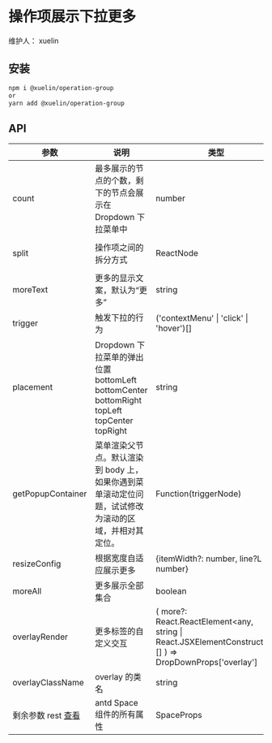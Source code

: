 # 操作项展示下拉更多

维护人： xuelin

<!-- > 操作项展示下拉更多 -->

## 安装

```sh
npm i @xuelin/operation-group
or
yarn add @xuelin/operation-group
```

## API

| 参数                                                         | 说明                                                                                                 | 类型                                                                                                         | 默认值                         |
| ------------------------------------------------------------ | ---------------------------------------------------------------------------------------------------- | ------------------------------------------------------------------------------------------------------------ | ------------------------------ |
| count                                                        | 最多展示的节点的个数，剩下的节点会展示在 Dropdown 下拉菜单中                                         | number                                                                                                       | 3                              |
| split                                                        | 操作项之间的拆分方式                                                                                 | ReactNode                                                                                                    | \<Divider type="vertical" \/\> |
| moreText                                                     | 更多的显示文案，默认为“更多”                                                                         | string                                                                                                       | 更多                           |
| trigger                                                      | 触发下拉的行为                                                                                       | ('contextMenu' \| 'click' \| 'hover')[]                                                                      | ['click']                      |
| placement                                                    | Dropdown 下拉菜单的弹出位置 bottomLeft bottomCenter bottomRight topLeft topCenter topRight           | string                                                                                                       | bottomCenter                   |
| getPopupContainer                                            | 菜单渲染父节点。默认渲染到 body 上，如果你遇到菜单滚动定位问题，试试修改为滚动的区域，并相对其定位。 | Function(triggerNode)                                                                                        | () => document.body            |
| resizeConfig                                                 | 根据宽度自适应展示更多                                                                               | {itemWidth?: number, line?L number}                                                                          | -                              |
| moreAll                                                      | 更多展示全部集合                                                                                     | boolean                                                                                                      | false                          |
| overlayRender                                                | 更多标签的自定义交互                                                                                 | ( more?: React.ReactElement<any, string \| React.JSXElementConstructor<any>>[] ) => DropDownProps['overlay'] | -                              |
| overlayClassName                                             | overlay 的类名                                                                                       | string                                                                                                       | -                              |
| 剩余参数 rest [查看](https://ant.design/components/space-cn) | antd Space 组件的所有属性                                                                            | SpaceProps                                                                                                   | -                              |
